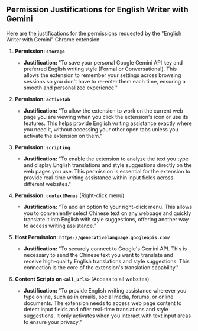## Permission Justifications for English Writer with Gemini

Here are the justifications for the permissions requested by the "English Writer with Gemini" Chrome extension:

1.  **Permission: `storage`**

    *   **Justification:** "To save your personal Google Gemini API key and preferred English writing style (Formal or Conversational). This allows the extension to remember your settings across browsing sessions so you don't have to re-enter them each time, ensuring a smooth and personalized experience."

2.  **Permission: `activeTab`**

    *   **Justification:** "To allow the extension to work on the current web page you are viewing when you click the extension's icon or use its features. This helps provide English writing assistance exactly where you need it, without accessing your other open tabs unless you activate the extension on them."

3.  **Permission: `scripting`**

    *   **Justification:** "To enable the extension to analyze the text you type and display English translations and style suggestions directly on the web pages you use. This permission is essential for the extension to provide real-time writing assistance within input fields across different websites."

4.  **Permission: `contextMenus`** (Right-click menu)

    *   **Justification:** "To add an option to your right-click menu. This allows you to conveniently select Chinese text on any webpage and quickly translate it into English with style suggestions, offering another way to access writing assistance."

5.  **Host Permission: `https://generativelanguage.googleapis.com/`**

    *   **Justification:** "To securely connect to Google's Gemini API. This is necessary to send the Chinese text you want to translate and receive high-quality English translations and style suggestions. This connection is the core of the extension's translation capability."

6.  **Content Scripts on `<all_urls>`** (Access to all websites)

    *   **Justification:** "To provide English writing assistance wherever you type online, such as in emails, social media, forums, or online documents. The extension needs to access web page content to detect input fields and offer real-time translations and style suggestions. It only activates when you interact with text input areas to ensure your privacy."
